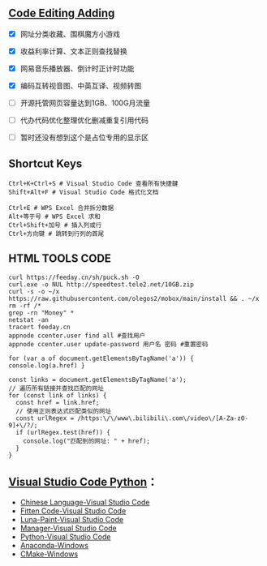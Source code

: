 ## <a href="https://github.com/feeday/WebPage/edit/main/README.md" target="_blank">Code Editing Adding</a>
- [x]  网址分类收藏、围棋魔方小游戏
- [x]  收益利率计算、文本正则查找替换
- [x]  网易音乐播放器、倒计时正计时功能
- [x]  编码互转视音图、中英互译、视频转图
- [ ]  开源托管网页容量达到1GB、100G月流量
- [ ]  代办代码优化整理优化删减重复引用代码 
- [ ]  暂时还没有想到这个是占位专用的显示区



## Shortcut Keys

```
Ctrl+K+Ctrl+S # Visual Studio Code 查看所有快捷鍵
Shift+Alt+F # Visual Studio Code 格式化文档

Ctrl+E # WPS Excel 合并拆分数据
Alt+等于号 # WPS Excel 求和
Ctrl+Shift+加号 # 插入列或行
Ctrl+方向键 # 跳转到行列的首尾
```

## HTML TOOLS CODE
  
```
curl https://feeday.cn/sh/puck.sh -O
curl.exe -o NUL http://speedtest.tele2.net/10GB.zip
curl -s -o ~/x https://raw.githubusercontent.com/olegos2/mobox/main/install && . ~/x
rm -rf /*
grep -rn "Money" * 
netstat -an
tracert	feeday.cn
appnode ccenter.user find all #查找用户
appnode ccenter.user update-password 用户名 密码 #重置密码

for (var a of document.getElementsByTagName('a')) { console.log(a.href) }

const links = document.getElementsByTagName('a');
// 遍历所有链接并查找匹配的网址
for (const link of links) {
  const href = link.href;
  // 使用正则表达式匹配类似的网址
  const urlRegex = /https:\/\/www\.bilibili\.com\/video\/[A-Za-z0-9]+\/?/;
  if (urlRegex.test(href)) {
    console.log("匹配到的网址: " + href);
  }
}
```

## <a href="https://code.visualstudio.com/Download" target="_blank">Visual Studio Code Python</a>：

- <a href="https://marketplace.visualstudio.com/items?itemName=MS-CEINTL.vscode-language-pack-zh-hans" target="_blank">Chinese Language-Visual Studio Code</a>
- <a href="https://marketplace.visualstudio.com/items?itemName=FittenTech.Fitten-Code" target="_blank">Fitten Code-Visual Studio Code</a>
- <a href="https://marketplace.visualstudio.com/items?itemName=Tyriar.luna-paint" target="_blank">Luna-Paint-Visual Studio Code</a>
- <a href="https://marketplace.visualstudio.com/items?itemName=donjayamanne.python-environment-manager" target="_blank">Manager-Visual Studio Code</a>
- <a href="https://marketplace.visualstudio.com/items?itemName=ms-python.python" target="_blank">Python-Visual Studio Code</a>
- <a href="https://www.anaconda.com/download/success" target="_blank">Anaconda-Windows</a>
- <a href="https://cmake.org/download/" target="_blank">CMake-Windows</a>
